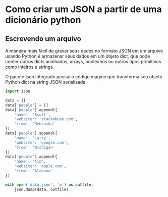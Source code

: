 # Como criar um JSON a partir de uma dicionário python

## Escrevendo um arquivo
A maneira mais fácil de gravar seus dados no formato JSON em um arquivo usando Python é armazenar seus dados em um objeto dict, que pode conter outros dicts aninhados, arrays, booleanos ou outros tipos primitivos como inteiros e strings.

O pacote json integrado possui o código mágico que transforma seu objeto Python dict na string JSON serializada.

```python
import json

data = {}
data['people'] = []
data['people'].append({
    'name': 'Scott',
    'website': 'stackabuse.com',
    'from': 'Nebraska'
})
data['people'].append({
    'name': 'Larry',
    'website': 'google.com',
    'from': 'Michigan'
})
data['people'].append({
    'name': 'Tim',
    'website': 'apple.com',
    'from': 'Alabama'
})

with open('data.json', 'w') as outfile:
    json.dump(data, outfile)
```
